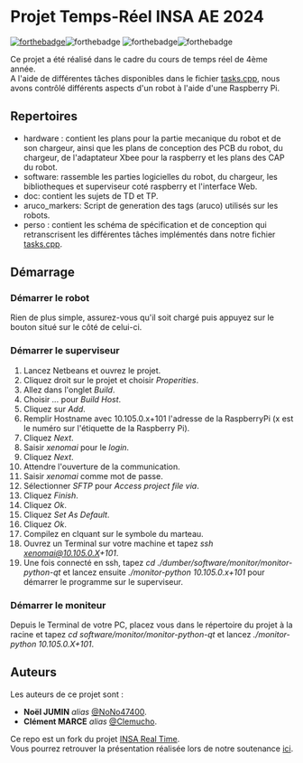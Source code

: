 # Projet Temps-Réel INSA AE 2024

[![forthebadge](http://forthebadge.com/images/badges/built-with-love.svg)](http://forthebadge.com)![forthebadge](https://forthebadge.com/images/badges/made-with-c-plus-plus.svg)
![forthebadge](https://forthebadge.com/images/badges/0-percent-optimized.svg)![forthebadge](https://forthebadge.com/images/badges/works-on-my-machine.svg)
     
Ce projet a été réalisé dans le cadre du cours de temps réel de 4ème année.      
A l'aide de différentes tâches disponibles dans le fichier [tasks.cpp](software/raspberry/superviseur-robot/tasks.cpp), nous avons contrôlé différents aspects d'un robot à l'aide d'une Raspberry Pi.       

## Repertoires      
       
- hardware : contient les plans pour la partie mecanique du robot et de son chargeur, ainsi que les plans de conception des PCB du robot, du chargeur, de l'adaptateur Xbee pour la raspberry  et les plans des CAP du robot.
- software: rassemble les parties logicielles du robot, du chargeur, les bibliotheques et superviseur coté raspberry et l'interface Web.
- doc: contient les sujets de TD et TP.
- aruco_markers: Script de generation des tags (aruco) utilisés sur les robots.
- perso : contient les schéma de spécification et de conception qui retranscrisent les différentes tâches implémentés dans notre fichier [tasks.cpp](software/raspberry/superviseur-robot/tasks.cpp).      
     
## Démarrage
     
### Démarrer le robot
      
Rien de plus simple, assurez-vous qu'il soit chargé puis appuyez sur le bouton situé sur le côté de celui-ci.     
      
### Démarrer le superviseur
      
1. Lancez Netbeans et ouvrez le projet.
2. Cliquez droit sur le projet et choisir _Properities_.
3. Allez dans l'onglet _Build_.
4. Choisir _..._ pour _Build Host_.
5. Cliquez sur _Add_.
6. Remplir Hostname avec 10.105.0.x+101 l'adresse de la RaspberryPi (x est le numéro sur l'étiquette de la Raspberry Pi).
7. Cliquez _Next_.
8. Saisir _xenomai_ pour le _login_.
9. Cliquez _Next_.
10. Attendre l'ouverture de la communication.
11. Saisir _xenomai_ comme mot de passe.
12. Sélectionner _SFTP_ pour _Access project file via_.
13. Cliquez _Finish_.
14. Cliquez _Ok_.
15. Cliquez _Set As Default_.
16. Cliquez _Ok_.
17. Compilez en clquant sur le symbole du marteau.
18. Ouvrez un Terminal sur votre machine et tapez _ssh xenomai@10.105.0.X+101_.
19. Une fois connecté en ssh, tapez _cd ./dumber/software/monitor/monitor-python-qt_ et lancez ensuite _./monitor-python 10.105.0.x+101_ pour démarrer le programme sur le superviseur.     
      
### Démarrer le moniteur
       
Depuis le Terminal de votre PC, placez vous dans le répertoire du projet à la racine et tapez _cd software/monitor/monitor-python-qt_ et lancez _./monitor-python 10.105.0.X+101_.     
      
## Auteurs      
      
Les auteurs de ce projet sont :
* **Noël JUMIN** _alias_ [@NoNo47400](https://github.com/NoNo47400).
* **Clément MARCE** _alias_ [@Clemucho](https://github.com/Lab0x08).
        
Ce repo est un fork du projet [INSA Real Time](https://github.com/INSA-GEI/dumber/tree/evoxx-dumber-v3).    
Vous pourrez retrouver la présentation réalisée lors de notre soutenance [ici](https://www.canva.com/design/DAGEunrw5xk/ZyPaIWjL1mUedC6BpU8Beg/view?utm_content=DAGEunrw5xk&utm_campaign=designshare&utm_medium=link&utm_source=editor).







